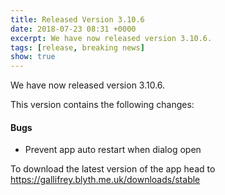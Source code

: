 ```yaml
---
title: Released Version 3.10.6
date: 2018-07-23 08:31 +0000
excerpt: We have now released version 3.10.6.
tags: [release, breaking news]
show: true
---
```


We have now released version 3.10.6.

This version contains the following changes:

#### Bugs

* Prevent app auto restart when dialog open


To download the latest version of the app head to <https://gallifrey.blyth.me.uk/downloads/stable>
